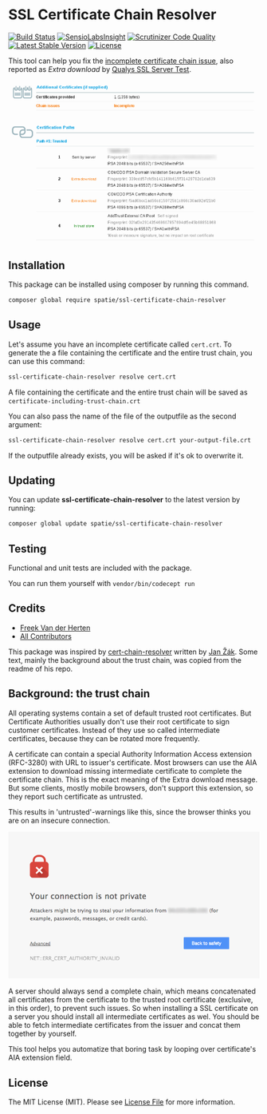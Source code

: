 # SSL Certificate Chain Resolver
[![Build Status](https://travis-ci.org/freekmurze/ssl-certificate-chain-resolver.svg?branch=master)](https://travis-ci.org/freekmurze/ssl-certificate-chain-resolver)
[![SensioLabsInsight](https://insight.sensiolabs.com/projects/2912a3ab-51a8-4e07-9bad-fd94a833f989/mini.png)](https://insight.sensiolabs.com/projects/2912a3ab-51a8-4e07-9bad-fd94a833f989) [![Scrutinizer Code Quality](https://scrutinizer-ci.com/g/freekmurze/ssl-certificate-chain-resolver/badges/quality-score.png?b=master)](https://scrutinizer-ci.com/g/freekmurze/ssl-certificate-chain-resolver/?branch=master) [![Latest Stable Version](https://poser.pugx.org/spatie/ssl-certificate-chain-resolver/version.png)](https://packagist.org/packages/spatie/ssl-certificate-chain-resolver) [![License](https://poser.pugx.org/spatie/ssl-certificate-chain-resolver/license.png)](https://packagist.org/packages/spatie/ssl-certificate-chain-resolver)

This tool can help you fix the [incomplete certificate chain issue](#background-the-trust-chain), also reported as *Extra download* by [Qualys SSL Server Test](https://www.ssllabs.com/ssltest/).

![Incomplete Chain](images/incomplete-chain.png)

## Installation

This package can be installed using composer by running this command.

```bash
composer global require spatie/ssl-certificate-chain-resolver
```

## Usage

Let's assume you have an incomplete certificate  called ```cert.crt```. To generate the a file containing the certificate and the entire trust chain, you can use this command:

```bash
ssl-certificate-chain-resolver resolve cert.crt
```

A file containing the certificate and the entire trust chain will be saved as ```certificate-including-trust-chain.crt```

You can also pass the name of the file of the outputfile as the second argument:
```bash
ssl-certificate-chain-resolver resolve cert.crt your-output-file.crt
```

If the outputfile already exists, you will be asked if it's ok to overwrite it.

## Updating

You can update <b>ssl-certificate-chain-resolver</b> to the latest version by running:

```bash
composer global update spatie/ssl-certificate-chain-resolver
```

## Testing

Functional and unit tests are included with the package.

You can run them yourself with ```vendor/bin/codecept run```


## Credits

- [Freek Van der Herten](https:/murze.be)
- [All Contributors](https://github.com/freekmurze/ssl-certificate-chain-resolver/contributors)

This package was inspired by [cert-chain-resolver](https://github.com/zakjan/cert-chain-resolver/) written by [Jan Žák](http://www.zakjan.cz/). Some text, mainly the background about the trust chain, was copied from the readme of his repo.


## Background: the trust chain

All operating systems contain a set of default trusted root certificates. But Certificate Authorities usually don't use their root certificate to sign customer certificates. Instead of they use so called intermediate certificates, because they can be rotated more frequently.

A certificate can contain a special Authority Information Access extension (RFC-3280) with URL to issuer's certificate. Most browsers can use the AIA extension to download missing intermediate certificate to complete the certificate chain. This is the exact meaning of the Extra download message. But some clients, mostly mobile browsers, don't support this extension, so they report such certificate as untrusted.

This results in 'untrusted'-warnings like this, since the browser thinks you are on an insecure connection.

![Untrusted Warning](images/untrusted.png)

A server should always send a complete chain, which means concatenated all certificates from the certificate to the trusted root certificate (exclusive, in this order), to prevent such issues.  So when installing a SSL certificate on a server you should install all intermediate certificates as wel. You should be able to fetch intermediate certificates from the issuer and concat them together by yourself.

This tool helps you automatize that boring task by looping over certificate's AIA extension field.

## License

The MIT License (MIT). Please see [License File](LICENSE) for more information.


